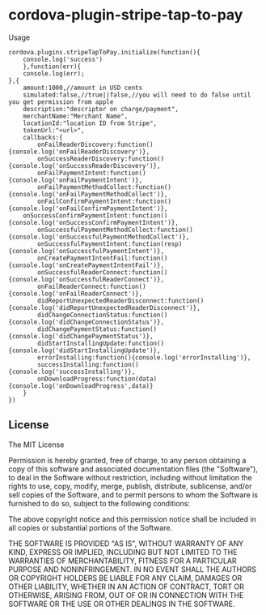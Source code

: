 cordova-plugin-stripe-tap-to-pay
===================

Usage
```
cordova.plugins.stripeTapToPay.initialize(function(){
	console.log('success')
	},function(err){
	console.log(err);
},{
	amount:1000,//amount in USD cents
	simulated:false,//true||false,//you will need to do false until you get permission from apple
	description:"descriptor on charge/payment",
	merchantName:"Merchant Name",
	locationId:"location ID from Stripe",
	tokenUrl:"<url>",
	callbacks:{
		onFailReaderDiscovery:function(){console.log('onFailReaderDiscovery')},
	    onSuccessReaderDiscovery:function(){console.log('onSuccessReaderDiscovery')},
	    onFailPaymentIntent:function(){console.log('onFailPaymentIntent')},
	    onFailPaymentMethodCollect:function(){console.log('onFailPaymentMethodCollect')},
	    onFailConfirmPaymentIntent:function(){console.log('onFailConfirmPaymentIntent')},
    onSuccessConfirmPaymentIntent:function(){console.log('onSuccessConfirmPaymentIntent')},
	    onSuccessfulPaymentMethodCollect:function(){console.log('onSuccessfulPaymentMethodCollect')},
	    onSuccessfulPaymentIntent:function(resp){console.log('onSuccessfulPaymentIntent')},
	    onCreatePaymentIntentFail:function(){console.log('onCreatePaymentIntentFail')},
	    onSuccessfulReaderConnect:function(){console.log('onSuccessfulReaderConnect')},
	    onFailReaderConnect:function(){console.log('onFailReaderConnect')},
	    didReportUnexpectedReaderDisconnect:function(){console.log('didReportUnexpectedReaderDisconnect')},
	    didChangeConnectionStatus:function(){console.log('didChangeConnectionStatus')},
	    didChangePaymentStatus:function(){console.log('didChangePaymentStatus')},
	    didStartInstallingUpdate:function(){console.log('didStartInstallingUpdate')},
	    errorInstalling:function(){console.log('errorInstalling')},
	    successInstalling:function(){console.log('successInstalling')},
	    onDownloadProgress:function(data){console.log('onDownloadProgress',data)}
	}
})
```
## License

The MIT License

Permission is hereby granted, free of charge, to any person obtaining a copy
of this software and associated documentation files (the "Software"), to deal
in the Software without restriction, including without limitation the rights
to use, copy, modify, merge, publish, distribute, sublicense, and/or sell
copies of the Software, and to permit persons to whom the Software is
furnished to do so, subject to the following conditions:

The above copyright notice and this permission notice shall be included in
all copies or substantial portions of the Software.

THE SOFTWARE IS PROVIDED "AS IS", WITHOUT WARRANTY OF ANY KIND, EXPRESS OR
IMPLIED, INCLUDING BUT NOT LIMITED TO THE WARRANTIES OF MERCHANTABILITY,
FITNESS FOR A PARTICULAR PURPOSE AND NONINFRINGEMENT. IN NO EVENT SHALL THE
AUTHORS OR COPYRIGHT HOLDERS BE LIABLE FOR ANY CLAIM, DAMAGES OR OTHER
LIABILITY, WHETHER IN AN ACTION OF CONTRACT, TORT OR OTHERWISE, ARISING FROM,
OUT OF OR IN CONNECTION WITH THE SOFTWARE OR THE USE OR OTHER DEALINGS IN
THE SOFTWARE.
